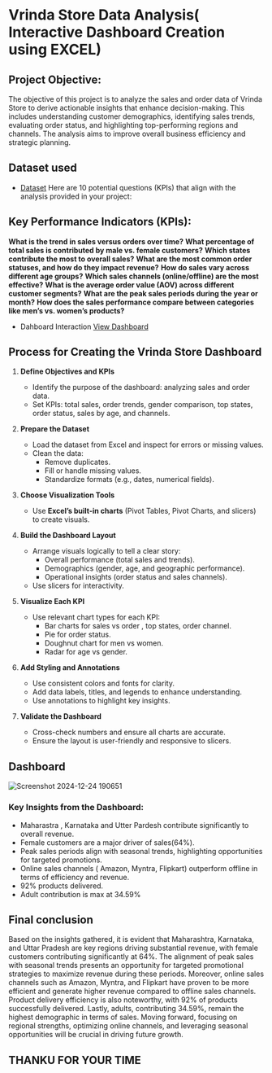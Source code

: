 # Vrinda Store Data Analysis( Interactive Dashboard Creation using EXCEL) 

## Project Objective:

The objective of this project is to analyze the sales and order data of Vrinda Store to derive actionable insights that enhance decision-making. This includes understanding customer demographics, identifying sales trends, evaluating order status, and highlighting top-performing regions and channels. The analysis aims to improve overall business efficiency and strategic planning.

## Dataset used
- <a href="https://github.com/Shrutikunwar9/Mart-Sales-Report/blob/main/Vrinda%20Store%20Data%20Analysis.xlsx">Dataset</a>
Here are 10 potential questions (KPIs) that align with the analysis provided in your project:

## Key Performance Indicators (KPIs):


 **What is the trend in sales versus orders over time?**
 **What percentage of total sales is contributed by male vs. female customers?**
 **Which states contribute the most to overall sales?**
 **What are the most common order statuses, and how do they impact revenue?**
 **How do sales vary across different age groups?**
 **Which sales channels (online/offline) are the most effective?**
 **What is the average order value (AOV) across different customer segments?**
 **What are the peak sales periods during the year or month?**
 **How does the sales performance compare between categories like men’s vs. women’s products?**
    
- Dahboard Interaction <a href="https://github.com/Shrutikunwar9/Mart-Sales-Report/blob/main/Screenshot%202024-12-24%20190651.png">View Dashboard</a>

## Process for Creating the Vrinda Store Dashboard

1. **Define Objectives and KPIs**  
   - Identify the purpose of the dashboard: analyzing sales and order data.  
   - Set KPIs: total sales, order trends, gender comparison, top states, order status, sales by age, and channels.

2. **Prepare the Dataset**  
   - Load the dataset from Excel and inspect for errors or missing values.  
   - Clean the data:  
     - Remove duplicates.  
     - Fill or handle missing values.  
     - Standardize formats (e.g., dates, numerical fields).

3. **Choose Visualization Tools**  
   - Use **Excel’s built-in charts** (Pivot Tables, Pivot Charts, and slicers) to create visuals.

4. **Build the Dashboard Layout**  
   - Arrange visuals logically to tell a clear story:  
     - Overall performance (total sales and trends).  
     - Demographics (gender, age, and geographic performance).  
     - Operational insights (order status and sales channels).  
   - Use slicers for interactivity.

5. **Visualize Each KPI**  
   - Use relevant chart types for each KPI:  
     - Bar charts for sales vs order , top states, order channel.  
     - Pie for order status.  
     - Doughnut chart for men vs women.  
     - Radar for age vs gender. 

6. **Add Styling and Annotations**  
   - Use consistent colors and fonts for clarity.  
   - Add data labels, titles, and legends to enhance understanding.  
   - Use annotations to highlight key insights.

7. **Validate the Dashboard**  
   - Cross-check numbers and ensure all charts are accurate.  
   - Ensure the layout is user-friendly and responsive to slicers.

## Dashboard
![Screenshot 2024-12-24 190651](https://github.com/user-attachments/assets/44f09987-0402-4349-99c9-8bc70bab7b2f)

### **Key Insights from the Dashboard:**  
- Maharastra , Karnataka and Utter Pardesh contribute significantly to overall revenue.  
- Female customers are a major driver of sales(64%).  
- Peak sales periods align with seasonal trends, highlighting opportunities for targeted promotions.  
- Online sales channels ( Amazon, Myntra, Flipkart)  outperform offline in terms of efficiency and revenue.  
- 92% products delivered.
- Adult contribution is max at 34.59%

## Final conclusion
Based on the insights gathered, it is evident that Maharashtra, Karnataka, and Uttar Pradesh are key regions driving substantial revenue, with female customers contributing significantly at 64%. The alignment of peak sales with seasonal trends presents an opportunity for targeted promotional strategies to maximize revenue during these periods. Moreover, online sales channels such as Amazon, Myntra, and Flipkart have proven to be more efficient and generate higher revenue compared to offline sales channels. Product delivery efficiency is also noteworthy, with 92% of products successfully delivered. Lastly, adults, contributing 34.59%, remain the highest demographic in terms of sales. Moving forward, focusing on regional strengths, optimizing online channels, and leveraging seasonal opportunities will be crucial in driving future growth.

## THANKU FOR YOUR TIME
